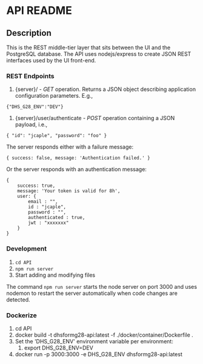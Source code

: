 # API README

## Description

This is the REST middle-tier layer that sits between the UI and the PostgreSQL database.
The API uses nodejs/express to create JSON REST interfaces used by the UI front-end.

### REST Endpoints

1.  {server}/ - *GET* operation.  Returns a JSON object describing application configuration parameters.  E.g.,

```{"DHS_G28_ENV":"DEV"}```

1.  {server}/user/authenticate - *POST* operation containing a JSON payload, i.e.,

```{ "id": "jcaple", "password": "foo" }```

The server responds either with a failure message:

```{ success: false, message: 'Authentication failed.' }```

Or the server responds with an authentication message:

```
{
    success: true,
    message: 'Your token is valid for 8h',
    user: {
        email : "",
        id : "jcaple",
        password : "",
        authenticated : true,
        jwt : "xxxxxxx"
    }
}
```

### Development 

1.  ```cd API```
1.  ```npm run server```
1.  Start adding and modifying files

The command ```npm run server``` starts the node server on port 3000 and uses nodemon to 
restart the server automatically when code changes are detected.

### Dockerize

1.  cd API
1.  docker build -t dhsformg28-api:latest -f ./docker/container/Dockerfile .
1.  Set the 'DHS_G28_ENV' environment variable per environment:
    1.  export DHS_G28_ENV=DEV
1.  docker run -p 3000:3000 -e DHS_G28_ENV dhsformg28-api:latest